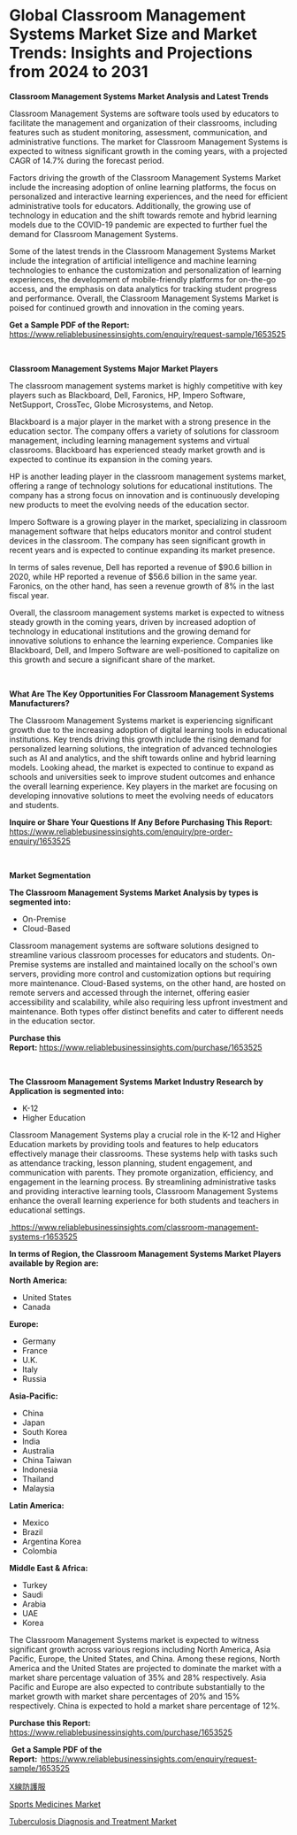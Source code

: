 <p><h1>Global Classroom Management Systems Market Size and Market Trends: Insights and Projections from 2024 to 2031</h1></p><p><strong>Classroom Management Systems Market Analysis and Latest Trends</strong></p>
<p><p>Classroom Management Systems are software tools used by educators to facilitate the management and organization of their classrooms, including features such as student monitoring, assessment, communication, and administrative functions. The market for Classroom Management Systems is expected to witness significant growth in the coming years, with a projected CAGR of 14.7% during the forecast period.</p><p>Factors driving the growth of the Classroom Management Systems Market include the increasing adoption of online learning platforms, the focus on personalized and interactive learning experiences, and the need for efficient administrative tools for educators. Additionally, the growing use of technology in education and the shift towards remote and hybrid learning models due to the COVID-19 pandemic are expected to further fuel the demand for Classroom Management Systems.</p><p>Some of the latest trends in the Classroom Management Systems Market include the integration of artificial intelligence and machine learning technologies to enhance the customization and personalization of learning experiences, the development of mobile-friendly platforms for on-the-go access, and the emphasis on data analytics for tracking student progress and performance. Overall, the Classroom Management Systems Market is poised for continued growth and innovation in the coming years.</p></p>
<p><strong>Get a Sample PDF of the Report:&nbsp;</strong> <a href="https://www.reliablebusinessinsights.com/enquiry/request-sample/1653525">https://www.reliablebusinessinsights.com/enquiry/request-sample/1653525</a></p>
<p>&nbsp;</p>
<p><strong>Classroom Management Systems Major Market Players</strong></p>
<p><p>The classroom management systems market is highly competitive with key players such as Blackboard, Dell, Faronics, HP, Impero Software, NetSupport, CrossTec, Globe Microsystems, and Netop.</p><p>Blackboard is a major player in the market with a strong presence in the education sector. The company offers a variety of solutions for classroom management, including learning management systems and virtual classrooms. Blackboard has experienced steady market growth and is expected to continue its expansion in the coming years.</p><p>HP is another leading player in the classroom management systems market, offering a range of technology solutions for educational institutions. The company has a strong focus on innovation and is continuously developing new products to meet the evolving needs of the education sector.</p><p>Impero Software is a growing player in the market, specializing in classroom management software that helps educators monitor and control student devices in the classroom. The company has seen significant growth in recent years and is expected to continue expanding its market presence.</p><p>In terms of sales revenue, Dell has reported a revenue of $90.6 billion in 2020, while HP reported a revenue of $56.6 billion in the same year. Faronics, on the other hand, has seen a revenue growth of 8% in the last fiscal year.</p><p>Overall, the classroom management systems market is expected to witness steady growth in the coming years, driven by increased adoption of technology in educational institutions and the growing demand for innovative solutions to enhance the learning experience. Companies like Blackboard, Dell, and Impero Software are well-positioned to capitalize on this growth and secure a significant share of the market.</p></p>
<p>&nbsp;</p>
<p><strong>What Are The Key Opportunities For Classroom Management Systems Manufacturers?</strong></p>
<p><p>The Classroom Management Systems market is experiencing significant growth due to the increasing adoption of digital learning tools in educational institutions. Key trends driving this growth include the rising demand for personalized learning solutions, the integration of advanced technologies such as AI and analytics, and the shift towards online and hybrid learning models. Looking ahead, the market is expected to continue to expand as schools and universities seek to improve student outcomes and enhance the overall learning experience. Key players in the market are focusing on developing innovative solutions to meet the evolving needs of educators and students.</p></p>
<p><strong>Inquire or Share Your Questions If Any Before Purchasing This Report:</strong> <a href="https://www.reliablebusinessinsights.com/enquiry/pre-order-enquiry/1653525">https://www.reliablebusinessinsights.com/enquiry/pre-order-enquiry/1653525</a></p>
<p>&nbsp;</p>
<p><strong>Market Segmentation</strong></p>
<p><strong>The Classroom Management Systems Market Analysis by types is segmented into:</strong></p>
<p><ul><li>On-Premise</li><li>Cloud-Based</li></ul></p>
<p><p>Classroom management systems are software solutions designed to streamline various classroom processes for educators and students. On-Premise systems are installed and maintained locally on the school's own servers, providing more control and customization options but requiring more maintenance. Cloud-Based systems, on the other hand, are hosted on remote servers and accessed through the internet, offering easier accessibility and scalability, while also requiring less upfront investment and maintenance. Both types offer distinct benefits and cater to different needs in the education sector.</p></p>
<p><strong>Purchase this Report:&nbsp;</strong><a href="https://www.reliablebusinessinsights.com/purchase/1653525">https://www.reliablebusinessinsights.com/purchase/1653525</a></p>
<p>&nbsp;</p>
<p><strong>The Classroom Management Systems Market Industry Research by Application is segmented into:</strong></p>
<p><ul><li>K-12</li><li>Higher Education</li></ul></p>
<p><p>Classroom Management Systems play a crucial role in the K-12 and Higher Education markets by providing tools and features to help educators effectively manage their classrooms. These systems help with tasks such as attendance tracking, lesson planning, student engagement, and communication with parents. They promote organization, efficiency, and engagement in the learning process. By streamlining administrative tasks and providing interactive learning tools, Classroom Management Systems enhance the overall learning experience for both students and teachers in educational settings.</p></p>
<p><a href="https://www.reliablebusinessinsights.com/classroom-management-systems-r1653525">&nbsp;https://www.reliablebusinessinsights.com/classroom-management-systems-r1653525</a></p>
<p><strong>In terms of Region, the Classroom Management Systems Market Players available by Region are:</strong></p>
<p>
    <p> <strong> North America: </strong>
        <ul>
            <li>United States</li>
            <li>Canada</li>
        </ul>
        </p> 
    <p> <strong> Europe: </strong>
        <ul>
            <li>Germany</li>
            <li>France</li>
            <li>U.K.</li>
            <li>Italy</li>
            <li>Russia</li>
        </ul>
        </p> 
    <p> <strong> Asia-Pacific: </strong>
        <ul>
            <li>China</li>
            <li>Japan</li>
            <li>South Korea</li>
            <li>India</li>
            <li>Australia</li>
            <li>China Taiwan</li>
            <li>Indonesia</li>
            <li>Thailand</li>
            <li>Malaysia</li>
        </ul>
        </p> 
    <p> <strong> Latin America: </strong>
        <ul>
            <li>Mexico</li>
            <li>Brazil</li>
            <li>Argentina Korea</li>
            <li>Colombia</li>
        </ul>
        </p> 
    <p> <strong> Middle East & Africa: </strong>
        <ul>
            <li>Turkey</li>
            <li>Saudi</li>
            <li>Arabia</li>
            <li>UAE</li>
            <li>Korea</li>
        </ul>
    </p>
    </p>
<p><p>The Classroom Management Systems market is expected to witness significant growth across various regions including North America, Asia Pacific, Europe, the United States, and China. Among these regions, North America and the United States are projected to dominate the market with a market share percentage valuation of 35% and 28% respectively. Asia Pacific and Europe are also expected to contribute substantially to the market growth with market share percentages of 20% and 15% respectively. China is expected to hold a market share percentage of 12%.</p></p>
<p><strong>Purchase this Report: </strong><a href="https://www.reliablebusinessinsights.com/purchase/1653525">https://www.reliablebusinessinsights.com/purchase/1653525</a></p>
<p>&nbsp;<strong>Get a Sample PDF of the Report:&nbsp;&nbsp;</strong><a href="https://www.reliablebusinessinsights.com/enquiry/request-sample/1653525">https://www.reliablebusinessinsights.com/enquiry/request-sample/1653525</a></p>
<p><strong></strong></p>
<p><p><a href="https://github.com/KenyonJohns/Market-Research-Report-List-1/blob/main/3565012171521.md">X線防護服</a></p><p><a href="https://github.com/LiamDavis60/Market-Research-Report-List-1/blob/main/sports-medicines-market.md">Sports Medicines Market</a></p><p><a href="https://github.com/anwarsahrul281/Market-Research-Report-List-1/blob/main/tuberculosis-diagnosis-and-treatment-market.md">Tuberculosis Diagnosis and Treatment Market</a></p></p>